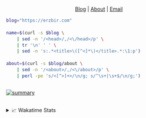 <div dir="auto">
  <p dir="auto" align="center">
  </p>
  <p dir="auto" align="center">
    <a href="https://erzbir.com" rel="nofollow">Blog</a> |
    <a href="https://erzbir.com/about/" rel="nofollow">About</a> |
    <a href="mailto:contact@erzbir.com">Email</a>
  </p>
</div>

```bash
blog="https://erzbir.com"

name=$(curl -s $blog \
	| sed -n '/<head>/,/<\/head>/p' \
	| tr '\n' ' ' \
	| sed -n 's:.*<title>\([^<]*\)</title>.*:\1:p')

about=$(curl -s $blog/about \
	| sed -n '/<about>/,/<\/about>/p' \
	| perl -pe 's/<[^>]+>/\n/g; s/^\s+|\s+$/\n/g;')
```

##

<a href="https://github.com/Erzbir">
<img src="https://github-profile-summary-cards.vercel.app/api/cards/profile-details?username=Erzbir&theme=tokyonight" alt="summary">
</a>

##

<details>
<summary>📈 Wakatime Stats</summary>
<br>

![Erzbir's wakatime stats](https://github-readme-stats.vercel.app/api/wakatime?username=Erzbir\&layout=compact)

##

<!--START_SECTION:waka-->
![Code Time](http://img.shields.io/badge/Code%20Time-1%2C521%20hrs%2035%20mins-blue)

![Profile Views](http://img.shields.io/badge/Profile%20Views-0-blue)

**🐱 My GitHub Data** 

> 📦 299.3 kB Used in GitHub's Storage 
 > 
> 🚫 Not Opted to Hire
 > 
> 📜 32 Public Repositories 
 > 
> 🔑 13 Private Repositories 
 > 
**I'm a Night 🦉** 

```text
🌞 Morning                219 commits         █████░░░░░░░░░░░░░░░░░░░░   19.38 % 
🌆 Daytime                313 commits         ███████░░░░░░░░░░░░░░░░░░   27.70 % 
🌃 Evening                348 commits         ████████░░░░░░░░░░░░░░░░░   30.80 % 
🌙 Night                  250 commits         ██████░░░░░░░░░░░░░░░░░░░   22.12 % 
```
📅 **I'm Most Productive on Tuesday** 

```text
Monday                   146 commits         ███░░░░░░░░░░░░░░░░░░░░░░   12.92 % 
Tuesday                  210 commits         █████░░░░░░░░░░░░░░░░░░░░   18.58 % 
Wednesday                138 commits         ███░░░░░░░░░░░░░░░░░░░░░░   12.21 % 
Thursday                 197 commits         ████░░░░░░░░░░░░░░░░░░░░░   17.43 % 
Friday                   141 commits         ███░░░░░░░░░░░░░░░░░░░░░░   12.48 % 
Saturday                 138 commits         ███░░░░░░░░░░░░░░░░░░░░░░   12.21 % 
Sunday                   160 commits         ████░░░░░░░░░░░░░░░░░░░░░   14.16 % 
```


📊 **This Week I Spent My Time On** 

```text
🕑︎ Time Zone: Asia/Shanghai

💬 Programming Languages: 
HTML                     2 hrs 16 mins       █████████░░░░░░░░░░░░░░░░   36.57 % 
CLASS                    59 mins             ████░░░░░░░░░░░░░░░░░░░░░   15.90 % 
YAML                     43 mins             ███░░░░░░░░░░░░░░░░░░░░░░   11.71 % 
Java                     41 mins             ███░░░░░░░░░░░░░░░░░░░░░░   11.13 % 
Java Properties          27 mins             ██░░░░░░░░░░░░░░░░░░░░░░░   07.32 % 

🔥 Editors: 
IntelliJ IDEA            5 hrs 50 mins       ███████████████████████░░   93.90 % 
PyCharm                  22 mins             ██░░░░░░░░░░░░░░░░░░░░░░░   06.10 % 

💻 Operating System: 
Mac                      6 hrs 13 mins       █████████████████████████   100.00 % 
```

**I Mostly Code in Java** 

```text
Java                     14 repos            ███████████████░░░░░░░░░░   58.33 % 
HTML                     2 repos             ██░░░░░░░░░░░░░░░░░░░░░░░   08.33 % 
SCSS                     1 repo              █░░░░░░░░░░░░░░░░░░░░░░░░   04.17 % 
JavaScript               1 repo              █░░░░░░░░░░░░░░░░░░░░░░░░   04.17 % 
C                        1 repo              █░░░░░░░░░░░░░░░░░░░░░░░░   04.17 % 
```



**Timeline**

![Lines of Code chart](https://raw.githubusercontent.com/Erzbir/Erzbir/main/assets/bar_graph.png)


 Last Updated on 17/08/2025 18:49:18 UTC
<!--END_SECTION:waka-->

</details>

##
